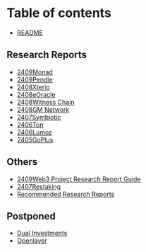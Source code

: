 # Table of contents

* [README](README.md)

## Research Reports

* [2409Monad](2409Monad/README.md)
* [2409Pendle](research-reports/2409pendle.md)
* [2408Xterio](2408Xterio/README.md)
* [2408eOracle](2408eOracle/README.md)
* [2408Witness Chain](<2408Witness Chain/README.md>)
* [2408GM Network](<2408GM Network/README.md>)
* [2407Symbiotic](2407Symbiotic/README.md)
* [2406Ton](research-reports/2406ton.md)
* [2406Lumoz](research-reports/2406lumoz.md)
* [2405GoPlus](research-reports/2405goplus.md)

## Others

* [2409Web3 Project Research Report Guide](others/2409web3-project-research-report-guide.md)
* [2407Restaking](others/2407restaking.md)
* [Recommended Research Reports](<Recommended Research Reports/README.md>)

## Postponed

* [Dual Investments](<Dual Investments(Postponed)/README.md>)
* [Openlayer](Openlayer\(Postponed\)/README.md)
